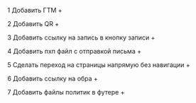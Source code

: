 1 Добавить ГТМ +

2 Добавить QR +

3 Добавить ссылку на запись в кнопку записи +

4 Добавить пхп файл с отправкой письма +

5 Сделать переход на страницы напрямую без навигации +

6 Добавить ссылку на обра +

7 Добавить файлы политик в футере +